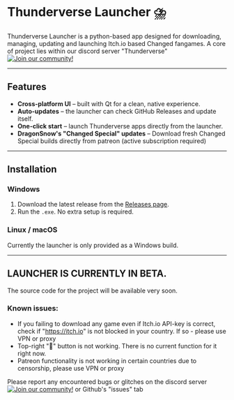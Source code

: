 # Thunderverse Launcher ⛈️

Thunderverse Launcher is a python-based app designed for downloading, managing, updating and launching Itch.io based Changed fangames.
A core of project lies within our discord server "Thunderverse"
[![Join our community!](https://img.shields.io/badge/Discord-Join%20Server-5865F2?logo=discord&logoColor=white)](https://discord.gg/sWgSE5xUP4)

---

## Features

- **Cross-platform UI** – built with Qt for a clean, native experience.
- **Auto-updates** – the launcher can check GitHub Releases and update itself.
- **One-click start** – launch Thunderverse apps directly from the launcher.
- **DragonSnow's "Changed Special" updates** – Download fresh Changed Special builds directly from patreon (active subscription required)

---

## Installation

### Windows
1. Download the latest release from the [Releases page](https://github.com/YourUserOrOrg/ThunderverseLauncher/releases).
2. Run the `.exe`. No extra setup is required.

### Linux / macOS
Currently the launcher is only provided as a Windows build.  

---

## LAUNCHER IS CURRENTLY IN BETA.

The source code for the project will be available very soon.

### Known issues:
- If you failing to download any game even if Itch.io API-key is correct, check if "https://itch.io" is not blocked in your country. If so - please use VPN or proxy
- Top-right "👤" button is not working. There is no current function for it right now.
- Patreon functionality is not working in certain countries due to censorship, please use VPN or proxy


Please report any encountered bugs or glitches on the discord server [![Join our community!](https://img.shields.io/badge/Discord-Join%20Server-5865F2?logo=discord&logoColor=white)](https://discord.gg/sWgSE5xUP4)
or Github's "issues" tab
